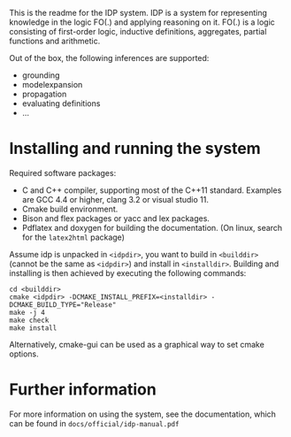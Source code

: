 This is the readme for the IDP system.
IDP is a system for representing knowledge in the logic FO(.) and applying reasoning on it.
FO(.) is a logic consisting of first-order logic, inductive definitions, aggregates, partial functions and arithmetic.

Out of the box, the following inferences are supported:

   - grounding
   - modelexpansion
   - propagation
   - evaluating definitions
   - ...

# Installing and running the system
Required software packages:

   - C and C++ compiler, supporting most of the C++11 standard. Examples are GCC 4.4 or higher, clang 3.2 or visual studio 11.
   - Cmake build environment. 
   - Bison and flex packages or yacc and lex packages.
   - Pdflatex and doxygen for building the documentation. (On linux, search for the `latex2html` package)

Assume idp is unpacked in `<idpdir>`, you want to build in `<builddir>` (cannot be the same as `<idpdir>`) and install in `<installdir>`.
Building and installing is then achieved by executing the following commands:
```
cd <builddir>
cmake <idpdir> -DCMAKE_INSTALL_PREFIX=<installdir> -DCMAKE_BUILD_TYPE="Release"
make -j 4
make check
make install
```
Alternatively, cmake-gui can be used as a graphical way to set cmake options.

# Further information
For more information on using the system, see the documentation, which can be found in `docs/official/idp-manual.pdf`
